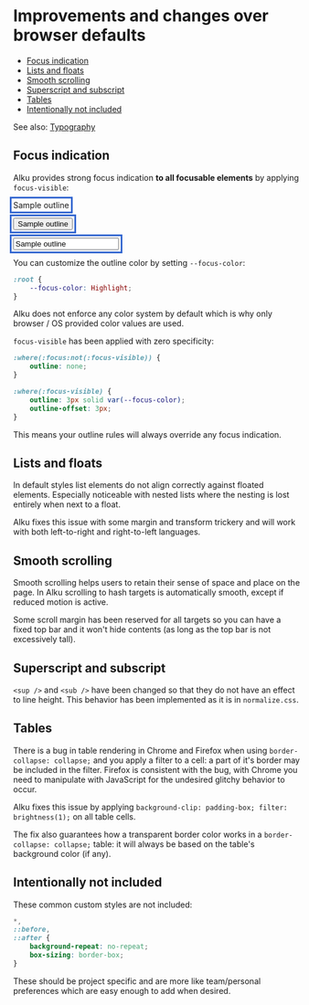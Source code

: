 # Improvements and changes over browser defaults

-   [Focus indication](#focus-indication)
-   [Lists and floats](#lists-and-floats)
-   [Smooth scrolling](#smooth-scrolling)
-   [Superscript and subscript](#superscript-and-subscript)
-   [Tables](#tables)
-   [Intentionally not included](#intentionally-not-included)

See also: [Typography](./typography.md)

## Focus indication

Alku provides strong focus indication **to all focusable elements** by applying `focus-visible`:

<span style="outline: 3px solid Highlight; outline-offset: 3px;">Sample outline</span>

<button type="button" style="outline: 3px solid Highlight; outline-offset: 3px;">Sample outline</button>

<input style="outline: 3px solid Highlight; outline-offset: 3px;" value="Sample outline">

You can customize the outline color by setting `--focus-color`:

```css
:root {
	--focus-color: Highlight;
}
```

Alku does not enforce any color system by default which is why only browser / OS provided color values are used.

`focus-visible` has been applied with zero specificity:

```css
:where(:focus:not(:focus-visible)) {
	outline: none;
}

:where(:focus-visible) {
	outline: 3px solid var(--focus-color);
	outline-offset: 3px;
}
```

This means your outline rules will always override any focus indication.

## Lists and floats

In default styles list elements do not align correctly against floated elements. Especially noticeable with nested lists
where the nesting is lost entirely when next to a float.

Alku fixes this issue with some margin and transform trickery and will work with both left-to-right and right-to-left
languages.

## Smooth scrolling

Smooth scrolling helps users to retain their sense of space and place on the page. In Alku scrolling to hash targets is
automatically smooth, except if reduced motion is active.

Some scroll margin has been reserved for all targets so you can have a fixed top bar and it won't hide contents (as long
as the top bar is not excessively tall).

## Superscript and subscript

`<sup />` and `<sub />` have been changed so that they do not have an effect to line height. This behavior has been
implemented as it is in `normalize.css`.

## Tables

There is a bug in table rendering in Chrome and Firefox when using `border-collapse: collapse;` and you apply a filter
to a cell: a part of it's border may be included in the filter. Firefox is consistent with the bug, with Chrome you need
to manipulate with JavaScript for the undesired glitchy behavior to occur.

Alku fixes this issue by applying `background-clip: padding-box; filter: brightness(1);` on all table cells.

The fix also guarantees how a transparent border color works in a `border-collapse: collapse;` table: it will always be
based on the table's background color (if any).

## Intentionally not included

These common custom styles are not included:

```css
*,
::before,
::after {
	background-repeat: no-repeat;
	box-sizing: border-box;
}
```

These should be project specific and are more like team/personal preferences which are easy enough to add when desired.
